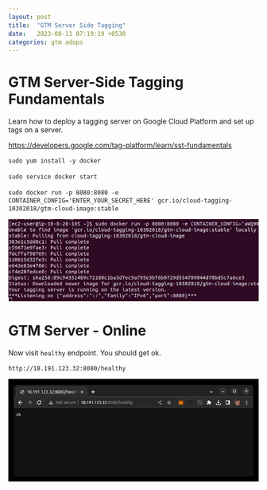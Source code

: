 ```yaml
---
layout: post
title:  "GTM Server Side Tagging"
date:   2023-08-11 07:19:19 +0530
categories: gtm adops 
---
```


# GTM Server-Side Tagging Fundamentals

Learn how to deploy a tagging server on Google Cloud Platform and set up tags on a server.

https://developers.google.com/tag-platform/learn/sst-fundamentals

```
sudo yum install -y docker

sudo service docker start

sudo docker run -p 8080:8080 -e CONTAINER_CONFIG='ENTER_YOUR_SECRET_HERE' gcr.io/cloud-tagging-10302018/gtm-cloud-image:stable
```

![](../images/08/running-gtm-ss-container.png)


# GTM Server - Online

Now visit `healthy` endpoint. You should get ok.

```
http://18.191.123.32:8080/healthy
```

![](../images/08/health-ok.png)